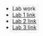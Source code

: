 - Lab work
- [Lab 1 link](https://pranshubijukchhe.github.io/wt-git-assignment/Lab/lab1/)
- [Lab 2 link](https://pranshubijukchhe.github.io/wt-git-assignment/Lab/lab2)
- [Lab 3 link](https://pranshubijukchhe.github.io/wt-git-assignment/Lab/lab3/index.html)

